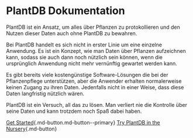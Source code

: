 # PlantDB Dokumentation

PlantDB ist ein Ansatz, um alles über Pflanzen zu protokollieren und den Nutzen dieser Daten auch ohne PlantDB zu bewahren.

Bei PlantDB handelt es sich nicht in erster Linie um eine einzelne Anwendung. Es ist ein Konzept, wie man Daten über Pflanzen aufzeichnen kann, sodass sie auch dann noch nützlich sein können, wenn die ursprünglich Anwendung nicht mehr vernünftig gewartet werden kann.

Es gibt bereits viele kostengünstige Software-Lösungen die bei der Pflanzenpflege unterstützen, aber die Anwender erhalten normalerweise keinen Zugang zu ihren Daten. Jedenfalls nicht in einer Weise, dass diese Daten langfristig nützlich wären.

PlantDB ist ein Versuch, all das zu lösen. Man verliert nie die Kontrolle über seine Daten und kann trotzdem noch Spaß dabei haben.

[Get Started](./tutorial/index.md ""){.md-button.md-button--primary} [Try PlantDB in the Nursery](/plantdb/nursery/ ""){.md-button}

